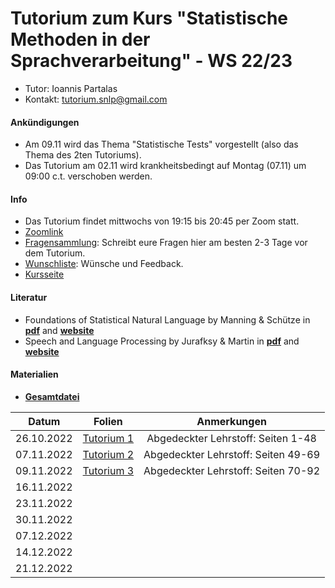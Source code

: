 # Tutorium zum Kurs "Statistische Methoden in der Sprachverarbeitung" - WS 22/23

* Tutor: Ioannis Partalas
* Kontakt: tutorium.snlp@gmail.com

#### Ankündigungen
* Am 09.11 wird das Thema "Statistische Tests" vorgestellt (also das Thema des 2ten Tutoriums).
* Das Tutorium am 02.11 wird krankheitsbedingt auf Montag (07.11) um 09:00 c.t. verschoben werden.


#### Info
* Das Tutorium findet mittwochs von 19:15 bis 20:45 per Zoom statt.
* [Zoomlink](https://lmu-munich.zoom.us/j/99655860874?pwd=a0pRL0xRdy9TSlFEQmJhWXlBalJlUT09)
* [Fragensammlung](https://docs.google.com/presentation/d/1PtLH4FiBXF-cIpCbascJX2BPiTPZQwFgXCV53HO0fkI/edit#slide=id.p): Schreibt eure Fragen hier am besten 2-3 Tage vor dem Tutorium. 
* [Wunschliste](https://docs.google.com/document/d/14pKfMMT5BBFiyn2Jm4VLVN-TsLol-65msfauLyGSnak/edit): Wünsche und Feedback.
* [Kursseite](https://www.cis.uni-muenchen.de/~schmid/lehre/StatNLP/)


#### Literatur
* Foundations of Statistical Natural Language by Manning & Schütze 
in
[**pdf**](https://icog-labs.com/wp-content/uploads/2014/07/Christopher_D._Manning_Hinrich_Sch%C3%BCtze_Foundations_Of_Statistical_Natural_Language_Processing.pdf)
and
[**website**](https://nlp.stanford.edu/fsnlp/)
* Speech and Language Processing by Jurafksy & Martin 
in 
[**pdf**](https://web.stanford.edu/~jurafsky/slp3/ed3book.pdf)
and
[**website**](https://web.stanford.edu/~jurafsky/slp3/)




#### Materialien

* [**Gesamtdatei**](https://drive.google.com/file/d/1_bhaREKmHgWWS-uroal_xZlB53aF6C0P/view?usp=sharing)

|    Datum      |    Folien    |    Anmerkungen    |
|:---------------:|:------------:|:------------------:|
| 26.10.2022       | [Tutorium 1](https://drive.google.com/file/d/1twNaT7mLSJ7pOCdGi75mIFqwAFKO8bTB/view?usp=sharing) | Abgedeckter Lehrstoff: Seiten 1-48 |
| 07.11.2022       | [Tutorium 2](https://drive.google.com/file/d/1-KJBrE1AzB0VT8uiBk0Olkfr3PARnI6d/view?usp=sharing)       | Abgedeckter Lehrstoff: Seiten 49-69               |
| 09.11.2022       | [Tutorium 3](https://drive.google.com/file/d/1aTkFiE_QvbhLKVnx5ejV9wmT8_nOc6a5/view?usp=sharing)         | Abgedeckter Lehrstoff: Seiten 70-92               |
| 16.11.2022       |          |                |
| 23.11.2022       |          |                |
| 30.11.2022       |          |                |
| 07.12.2022       |          |                |
| 14.12.2022       |          |                |
| 21.12.2022       |          |                |
